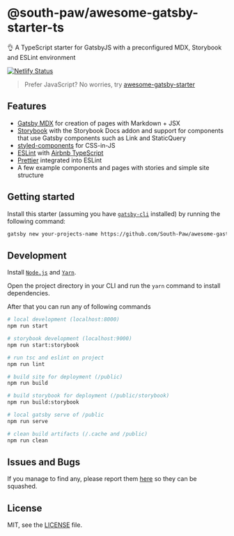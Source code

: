 # @south-paw/awesome-gatsby-starter-ts

👌 A TypeScript starter for GatsbyJS with a preconfigured MDX, Storybook and ESLint environment

[![Netlify Status][netlify-master-status-img]][netlify-master-status]

> Prefer JavaScript? No worries, try [awesome-gatsby-starter](https://github.com/South-Paw/awesome-gatsby-starter)

## Features

- [Gatsby MDX](https://www.gatsbyjs.org/packages/gatsby-plugin-mdx/) for creation of pages with Markdown + JSX
- [Storybook](https://storybook.js.org/) with the Storybook Docs addon and support for components that use Gatsby components such as Link and StaticQuery
- [styled-components](https://www.styled-components.com/) for CSS-in-JS
- [ESLint](https://eslint.org/) with [Airbnb TypeScript](https://www.npmjs.com/package/eslint-config-airbnb-typescript)
- [Prettier](https://prettier.io/) integrated into ESLint
- A few example components and pages with stories and simple site structure

## Getting started

Install this starter (assuming you have [`gatsby-cli`](https://www.npmjs.com/package/gatsby-cli) installed) by running the following command:

```bash
gatsby new your-projects-name https://github.com/South-Paw/awesome-gastby-starter-ts
```

## Development

Install [`Node.js`](https://nodejs.org/) and [`Yarn`](https://yarnpkg.com).

Open the project directory in your CLI and run the `yarn` command to install dependencies.

After that you can run any of following commands

```bash
# local development (localhost:8000)
npm run start

# storybook development (localhost:9000)
npm run start:storybook

# run tsc and eslint on project
npm run lint

# build site for deployment (/public)
npm run build

# build storybook for deployment (/public/storybook)
npm run build:storybook

# local gatsby serve of /public
npm run serve

# clean build artifacts (/.cache and /public)
npm run clean
```

## Issues and Bugs

If you manage to find any, please report them [here](https://github.com/South-Paw/awesome-gatsby-starter-ts/issues) so they can be squashed.

## License

MIT, see the [LICENSE](https://github.com/South-Paw/awesome-gatsby-starter-ts/blob/master/LICENSE) file.

[netlify-master-status-img]: https://api.netlify.com/api/v1/badges/18f2589a-c443-4e19-b18a-8aa175175171/deploy-status
[netlify-master-status]: https://app.netlify.com/sites/awesome-gatsby-starter-ts/deploys

